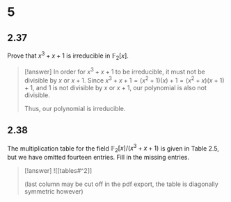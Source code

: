 # 5

## 2.37

Prove that $x^3 + x + 1$ is irreducible in $\mathbb{F}_{2}[x]$.

> [!answer]
> In order for $x^{3}+x+1$ to be irreducible, it must not be divisible by $x$ or $x+1$.
> Since $x^{3}+x+1=(x^{2}+1)(x)+1=(x^{2}+x)(x+1)+1$,
> and $1$ is not divisible by $x$ or $x+1$, our polynomial is also not divisible.
> 
> Thus, our polynomial is irreducible.

## 2.38

The multiplication table for the field $\mathbb F_{2}[x]/(x^{3} +x+1)$ is given in Table 2.5, but we have omitted fourteen entries. Fill in the missing entries.

> [!answer]
> ![[tables#^2]]
> 
> (last column may be cut off in the pdf export, the table is diagonally symmetric however)
